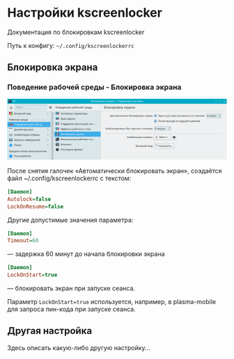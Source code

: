 # Настройки kscreenlocker

Документация по блокировкам kscreenlocker

Путь к конфигу: `~/.config/kscreenlockerrc`

## Блокировка экрана

### Поведение рабочей среды - Блокировка экрана

![""](../img/20230629_110725.png "")

После снятия галочек «Автоматически блокировать экран», соэдаётся файл ~/.config/kscreenlockerrc с текстом:

```ini
[Daemon]
Autolock=false
LockOnResume=false
```

Другие допустимые значения параметра:

```ini
[Daemon]
Timeout=60
```

  — задержка 60 минут до начала блокировки экрана

```ini
[Daemon]
LockOnStart=true
```

 — блокировать экран при запуске сеанса.

Параметр `LockOnStart=true` используется, например, в plasma-mobile для запроса пин-кода при запуске сеанса.

## Другая настройка

Здесь описать какую-либо другую настройку...
